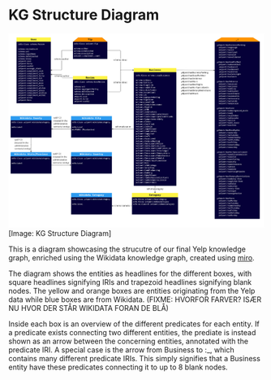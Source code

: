 # KG Structure Diagram

<a href="https://github.com/christiannielsen98/DVML-P7/blob/main/Code/Illustrations/KG_structure_diagram.jpg" rel="Hello">![Foo](https://raw.githubusercontent.com/christiannielsen98/DVML-P7/main/Code/Illustrations/KG_structure_diagram.jpg)</a>
[Image: KG Structure Diagram]

This is a diagram showcasing the strucutre of our final Yelp knowledge graph, enriched using the Wikidata knowledge graph, created using [miro](miro.com).

The diagram shows the entities as headlines for the different boxes, with square headlines signifying IRIs and trapezoid headlines signifying blank nodes. The yellow and orange boxes are entities originating from the Yelp data while blue boxes are from Wikidata. (FIXME: HVORFOR FARVER? ISÆR NU HVOR DER STÅR WIKIDATA FORAN DE BLÅ)

Inside each box is an overview of the different predicates for each entity. If a predicate exists connecting two different entities, the prediate is instead shown as an arrow between the concerning entities, annotated with the predicate IRI. A special case is the arrow from Business to :\_, which contains many different predicate IRIs. This simply signifies that a Business entity have these predicates connecting it to up to 8 blank nodes.
